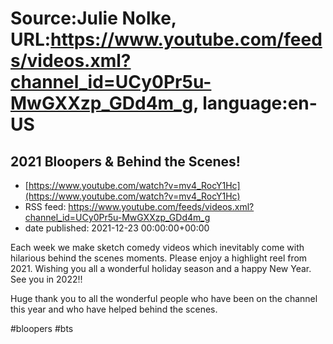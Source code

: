 # Source:Julie Nolke, URL:https://www.youtube.com/feeds/videos.xml?channel_id=UCy0Pr5u-MwGXXzp_GDd4m_g, language:en-US

## 2021 Bloopers & Behind the Scenes!
 - [https://www.youtube.com/watch?v=mv4_RocY1Hc](https://www.youtube.com/watch?v=mv4_RocY1Hc)
 - RSS feed: https://www.youtube.com/feeds/videos.xml?channel_id=UCy0Pr5u-MwGXXzp_GDd4m_g
 - date published: 2021-12-23 00:00:00+00:00

Each week we make sketch comedy videos which inevitably come with hilarious behind the scenes moments. Please enjoy a highlight reel from 2021. Wishing you all a wonderful holiday season and a happy New Year. See you in 2022!!

Huge thank you to all the wonderful people who have been on the channel this year and who have helped behind the scenes.


#bloopers #bts

